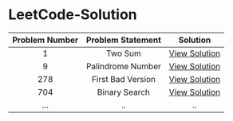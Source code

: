 # LeetCode-Solution

|Problem Number|Problem Statement|Solution|
|:---:|:---:|:---:|
| 1 | Two Sum | [View Solution](https://github.com/anurag629/LeetCode-Solution/blob/main/1.%20Two%20Sum.py) |
| 9 | Palindrome Number | [View Solution](https://github.com/anurag629/LeetCode-Solution/blob/main/9.%20Palindrome%20Number.py) |
| 278 | First Bad Version | [View Solution](https://github.com/anurag629/LeetCode-Solution/blob/main/278.%20First%20Bad%20Version.py) |
| 704 | Binary Search | [View Solution](https://github.com/anurag629/LeetCode-Solution/blob/main/704.%20Binary%20Search.py) |
| ... | .. | .. |

